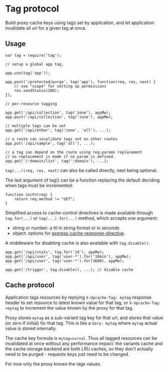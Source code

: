 Tag protocol
============

Build proxy cache keys using tags set by application, and let application
invalidate all url for a given tag at once.


Usage
-----

```
var tag = require('tag');

// setup a global app tag, 

app.use(tag('app'));

app.post('/protected/purge', tag('app'), function(req, res, next) {
	// see "scope" for setting up permissions
	res.sendStatus(200);
});

// per-resource tagging

app.get('/api/collection', tag('zone'), appMw);
app.post('/api/collection', tag('zone'), appMw);

// multiple tags can be set
app.get('/api/other', tag('zone', 'all'), ...);

// a route can invalidate tags set on other routes
app.put('/api/sample', tag('all'), ...);

// a tag can depend on the route using req.params replacement
// no replacement is made if no param is defined.
app.get('/:domain/list', tag(':domain'), ...);

```

`tag(...)(req, res, next)` can also be called directly, next being optional.

The last argument of tag() can be a function replacing the default deciding
when tags must be incremented:
```
function incFn(req) {
	return req.method != "GET";
}
```

Simplified access to cache-control directives is made available through
`tag.for(...)` or `tag(...).for(...)` method,
which accepts one argument:
- string or number: a ttl in string format or in seconds
- object: options for [express-cache-response-directive](https://github.com/dantman/express-cache-response-directive).

A middleware for disabling cache is also available with `tag.disable()`.

```
app.get('/api/stats', tag.for('1d'), appMw);
app.get('/api/user', tag('user-*').for('10min'), appMw);
app.get('/api/user', tag('user-*').for(3600), appMw);

app.get('/trigger', tag.disable(), ...); // disable cache
```


Cache protocol
--------------

Application tags resources by replying `X-Upcache-Tag: mytag` response header
to set resource to latest known value for that tag, or `X-Upcache-Tag: +mytag`
to increment the value known by the proxy for that tag.

Proxy stores `mytag` as a sub-variant tag key for that url, and stores that
value (or zero if initial) for that tag.
This is like a `Vary: mytag` where `mytag` actual value is stored internally.

The cache key formula is `mytag=curval`. Thus all tagged resources can be
invalidated at once without any performance impact: the variants cache and the
cache storage backend are both LRU caches, so they don't actually need to be
purged - requests keys just need to be changed.

For now only the proxy knows the tags values.

